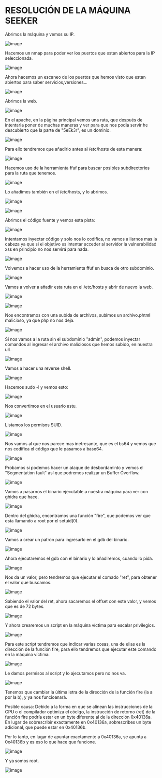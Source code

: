 # RESOLUCIÓN DE LA MÁQUINA SEEKER

Abrimos la máquina y vemos su IP.

![image](https://github.com/user-attachments/assets/04f078c2-2347-4a35-b79d-ea1846f2e021)

Hacemos un nmap para poder ver los puertos que estan abiertos para la IP seleccionada.

![image](https://github.com/user-attachments/assets/94859db0-f1d1-4191-969f-2044b7b24d4f)

Ahora hacemos un escaneo de los puertos que hemos visto que estan abiertos para saber servicios,versiones...

![image](https://github.com/user-attachments/assets/2ac0eae5-08ce-4fb3-919c-133d3b4cbac0)

Abrimos la web.

![image](https://github.com/user-attachments/assets/938134c6-6b9b-4cd2-8cea-5c167cf5dcdc)

En el apache, en la página principal vemos una ruta, que después de intentarla poner de muchas maneras y ver para que nos podia servir he descubierto que la parte de "5eEk3r", es un dominio.

![image](https://github.com/user-attachments/assets/953ca2d1-c785-4d5e-891e-6654855039bc)

Para ello tendremos que añadirlo antes al /etc/hosts de esta manera: 

![image](https://github.com/user-attachments/assets/395cb088-f5e7-4856-9ba5-c7f6336a2c61)

Hacemos uso de la herramienta ffuf para buscar posibles subdirectorios para la ruta que tenemos.

![image](https://github.com/user-attachments/assets/c59fb251-5c8a-43eb-9242-fd67173b92d6)

Lo añadimos también en el /etc/hosts, y lo abrimos.

![image](https://github.com/user-attachments/assets/625e6f1a-7af8-497a-9481-5d33a6ebc43e)

![image](https://github.com/user-attachments/assets/97d71168-8806-467f-8b4d-ef7b9ee7eb04)

Abrimos el código fuente y vemos esta pista: 

![image](https://github.com/user-attachments/assets/e9dc2aa6-d6e3-4d6e-9bee-87c48c2c7fbd)

Intentamos inyectar código y solo nos lo codifica, no vamos a liarnos mas la cabeza ya que si el objetivo es intentar acceder al servidor la vulnerabilidad xss en principio no nos servirá para nada.

![image](https://github.com/user-attachments/assets/ed366b79-3a01-4046-a7a4-1eae30ebdaf9)

Volvemos a hacer uso de la herramienta ffuf en busca de otro subdominio.

![image](https://github.com/user-attachments/assets/4408492b-5f5e-45a2-9975-cfc880ddc30e)

Vamos a volver a añadir esta ruta en el /etc/hosts y abrir de nuevo la web.

![image](https://github.com/user-attachments/assets/6772c9a6-9e7e-4e55-b518-536bd7c3485b)

![image](https://github.com/user-attachments/assets/4fef088e-6ce9-4fb8-b4ba-f25a2f11a7f2)

Nos encontramos con una subida de archivos, subimos un archivo.phtml malicioso, ya que php no nos deja.

![image](https://github.com/user-attachments/assets/364fa67a-92e4-4d00-9e6a-6058a210104f)

Si nos vamos a la ruta sin el subdominio "admin", podemos inyectar comandos al ingresar el archivo maliciosos que hemos subido, en nuestra url.

![image](https://github.com/user-attachments/assets/112da34b-ca78-4bb4-b19a-a3e1b704d6dc)

Vamos a hacer una reverse shell.

![image](https://github.com/user-attachments/assets/aa0fb868-8dee-41db-99f0-ac79e0dc8cdd)

Hacemos sudo -l y vemos esto: 

![image](https://github.com/user-attachments/assets/f368d04b-8bff-49e6-b86c-ad633f643980)

Nos convertimos en el usuario astu.

![image](https://github.com/user-attachments/assets/d5ae39fb-78e1-4387-9950-f67c063d9d67)

Listamos los permisos SUID.

![image](https://github.com/user-attachments/assets/38f2dc01-1945-48c1-bd26-7d6f5a73eb78)

Nos vamos al que nos parece mas inetresante, que es el bs64 y vemos que nos codifica el código que le pasamos a base64.

![image](https://github.com/user-attachments/assets/f13ab26d-1742-4b60-8673-7c3b4da15811)

Probamos si podemos hacer un ataque de desbordaminto y vemos el "Segmentation fault" así que podremos realizar un Buffer Overflow.

![image](https://github.com/user-attachments/assets/b8e1b1bb-fe57-482f-9430-50d7ed6fa5bf)

Vamos a pasarnos el binario ejecutable a nuestra máquina para ver con ghidra que hace.

![image](https://github.com/user-attachments/assets/b07c13f2-ecb3-40c1-92e5-06d62d4bed0f)

Dentro del ghidra, encontramos una función "fire", que podemos ver que esta llamando a root por el setuid(0).

![image](https://github.com/user-attachments/assets/ee30b5a4-f619-43f6-910c-1c5126a1f17a)

Vamos a crear un patron para ingresarlo en el gdb del binario.

![image](https://github.com/user-attachments/assets/31c5649f-5bb4-49e1-abeb-39ad63071558)

Ahora ejecutaremos el gdb con el binario y lo añadiremos, cuando lo pida.

![image](https://github.com/user-attachments/assets/5f956a40-7305-4d48-bea8-26c4a79006eb)

Nos da un valor, pero tendremos que ejecutar el comado "ret", para obtener el valor que buscamos.

![image](https://github.com/user-attachments/assets/e609641d-2367-4bcd-aaf8-9a30568c1513)

Sabiendo el valor del ret, ahora sacaremos el offset con este valor, y vemos que es de 72 bytes.

![image](https://github.com/user-attachments/assets/6dec55ed-549d-4b00-b410-ceacb98eaebc)

Y ahora crearemos un script en la máquina víctima para escalar privilegios.

![image](https://github.com/user-attachments/assets/ced94ba6-4717-40a3-9924-9b4dbcfbed89)

Para este script tendremos que indicar varias cosas, una de ellas es la dirección de la función fire, para ello tendremos que ejecutar este comando en la máquina víctima.

![image](https://github.com/user-attachments/assets/cdf22c6d-6fee-47dc-8e41-f50be7e18921)

Le damos permisos al script y lo ajecutamos pero no nos va.

![image](https://github.com/user-attachments/assets/c1739ac3-248c-4474-b69b-d326d09028f8)

Tenemos que cambiar la última letra de la dirección de la función fire (la a por la b), y ya nos funcioanará.

Posible causa: Debido a la forma en que se alinean las instrucciones de la CPU o el compilador optimiza el código, la instrucción de retorno (ret) de la función fire podría estar en un byte diferente al de la dirección 0x40136a. En lugar de sobrescribir exactamente en 0x40136a, sobrescribes un byte adicional, que puede estar en 0x40136b.

Por lo tanto, en lugar de apuntar exactamente a 0x40136a, se apunta a 0x40136b y es eso lo que hace que funcione.

![image](https://github.com/user-attachments/assets/34c50c3e-0292-4e88-a5f1-a7bb3136af95)

Y ya somos root.

![image](https://github.com/user-attachments/assets/755352de-9f7b-4dd3-a567-50138577ccfe)
